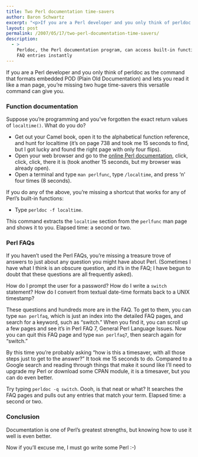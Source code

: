 ```yaml
---
title: Two Perl documentation time-savers
author: Baron Schwartz
excerpt: "<p>If you are a Perl developer and you only think of perldoc as the command that formats embedded POD (Plain Old Documentation) and lets you read it like a man page, you're missing two huge time-savers this versatile command can give you.</p>"
layout: post
permalink: /2007/05/17/two-perl-documentation-time-savers/
description:
  - >
    Perldoc, the Perl documentation program, can access built-in functions and find
    FAQ entries instantly
---
```

If you are a Perl developer and you only think of perldoc as the command that formats embedded POD (Plain Old Documentation) and lets you read it like a man page, you&#8217;re missing two huge time-savers this versatile command can give you.

### Function documentation

Suppose you&#8217;re programming and you&#8217;ve forgotten the exact return values of `localtime()`. What do you do?

*   Get out your Camel book, open it to the alphabetical function reference, and hunt for localtime (it&#8217;s on page 738 and took me 15 seconds to find, but I got lucky and found the right page with only four flips).
*   Open your web browser and go to the [online Perl documentation][1], click, click, click, there it is (took another 15 seconds, but my browser was already open).
*   Open a terminal and type `man perlfunc`, type `/localtime`, and press &#8216;n&#8217; four times (8 seconds).

If you do any of the above, you&#8217;re missing a shortcut that works for any of Perl&#8217;s built-in functions:

*   Type `perldoc -f localtime`.

This command extracts the `localtime` section from the `perlfunc` man page and shows it to you. Elapsed time: a second or two.

### Perl FAQs

If you haven&#8217;t used the Perl FAQs, you&#8217;re missing a treasure trove of answers to just about any question you might have about Perl. (Sometimes I have what I think is an obscure question, and it&#8217;s in the FAQ; I have begun to doubt that these questions are all frequently asked).

How do I prompt the user for a password? How do I write a `switch` statement? How do I convert from textual date-time formats back to a UNIX timestamp?

These questions and hundreds more are in the FAQ. To get to them, you can type `man perlfaq`, which is just an index into the detailed FAQ pages, and search for a keyword, such as &#8220;switch.&#8221; When you find it, you can scroll up a few pages and see it&#8217;s in Perl FAQ 7, General Perl Language Issues. Now you can quit this FAQ page and type `man perlfaq7`, then search again for &#8220;switch.&#8221;

By this time you&#8217;re probably asking &#8220;how is this a timesaver, with all those steps just to get to the answer?&#8221; It took me 15 seconds to do. Compared to a Google search and reading through things that make it sound like I&#8217;ll need to upgrade my Perl or download some CPAN module, it is a timesaver, but you can do even better.

Try typing `perldoc -q switch`. Oooh, is that neat or what? It searches the FAQ pages and pulls out any entries that match your term. Elapsed time: a second or two.

### Conclusion

Documentation is one of Perl&#8217;s greatest strengths, but knowing how to use it well is even better.

Now if you&#8217;ll excuse me, I must go write some Perl :-)

 [1]: http://perldoc.perl.org/